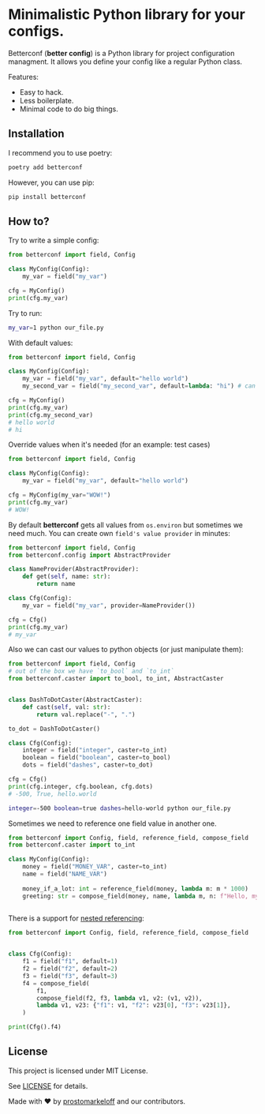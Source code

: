 # Minimalistic Python library for your configs.

Betterconf (**better config**) is a Python library for project configuration
managment. It allows you define your config like a regular Python class.

Features:

* Easy to hack.
* Less boilerplate.
* Minimal code to do big things.

## Installation

I recommend you to use poetry:

```sh
poetry add betterconf
```

However, you can use pip:

```sh
pip install betterconf
```

## How to?

Try to write a simple config:
```python
from betterconf import field, Config

class MyConfig(Config):
    my_var = field("my_var")

cfg = MyConfig()
print(cfg.my_var)
```

Try to run:
```sh
my_var=1 python our_file.py
```

With default values:
```python
from betterconf import field, Config

class MyConfig(Config):
    my_var = field("my_var", default="hello world")
    my_second_var = field("my_second_var", default=lambda: "hi") # can be callable!

cfg = MyConfig()
print(cfg.my_var)
print(cfg.my_second_var)
# hello world
# hi
```

Override values when it's needed (for an example: test cases)
```python
from betterconf import field, Config

class MyConfig(Config):
    my_var = field("my_var", default="hello world")

cfg = MyConfig(my_var="WOW!")
print(cfg.my_var)
# WOW!
```

By default **betterconf** gets all values from `os.environ` but sometimes we need much.
You can create own `field's value provider` in minutes:

```python
from betterconf import field, Config
from betterconf.config import AbstractProvider

class NameProvider(AbstractProvider):
    def get(self, name: str):
        return name

class Cfg(Config):
    my_var = field("my_var", provider=NameProvider())

cfg = Cfg()
print(cfg.my_var)
# my_var
```

Also we can cast our values to python objects (or just manipulate them):

```python
from betterconf import field, Config
# out of the box we have `to_bool` and `to_int`
from betterconf.caster import to_bool, to_int, AbstractCaster


class DashToDotCaster(AbstractCaster):
    def cast(self, val: str):
        return val.replace("-", ".")

to_dot = DashToDotCaster()

class Cfg(Config):
    integer = field("integer", caster=to_int)
    boolean = field("boolean", caster=to_bool)
    dots = field("dashes", caster=to_dot)

cfg = Cfg()
print(cfg.integer, cfg.boolean, cfg.dots)
# -500, True, hello.world

```

```sh
integer=-500 boolean=true dashes=hello-world python our_file.py
```

Sometimes we need to reference one field value in another one.

```python
from betterconf import Config, field, reference_field, compose_field
from betterconf.caster import to_int

class MyConfig(Config):
    money = field("MONEY_VAR", caster=to_int)
    name = field("NAME_VAR")
    
    money_if_a_lot: int = reference_field(money, lambda m: m * 1000)
    greeting: str = compose_field(money, name, lambda m, n: f"Hello, my name is {n} and I'm rich for {m}")
    
```

There is a support for [nested referencing](https://github.com/prostomarkeloff/betterconf/issues/13):

```python
from betterconf import Config, field, reference_field, compose_field


class Cfg(Config):
    f1 = field("f1", default=1)
    f2 = field("f2", default=2)
    f3 = field("f3", default=3)
    f4 = compose_field(
        f1,
        compose_field(f2, f3, lambda v1, v2: (v1, v2)),
        lambda v1, v23: {"f1": v1, "f2": v23[0], "f3": v23[1]},
    )

print(Cfg().f4)

```



## License
This project is licensed under MIT License.

See [LICENSE](LICENSE) for details.


Made with :heart: by [prostomarkeloff](https://github.com/prostomarkeloff) and our contributors.
